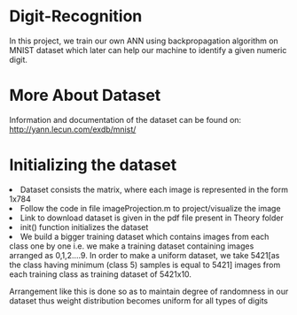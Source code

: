 # Digit-Recognition
In this project, we train our own ANN using backpropagation algorithm on MNIST 
dataset which later can help our machine to identify a given numeric digit.

# More About Dataset

Information and documentation of the dataset can be found on:
http://yann.lecun.com/exdb/mnist/

# Initializing the dataset

<li> Dataset consists the matrix, where each image is represented in the form 1x784</li>
<li> Follow the code in file imageProjection.m to project/visualize the image</li>
<li> Link to download dataset is given in the pdf file present in Theory folder</li>
<li> init() function initializes the dataset</li>
<li> We build a bigger training dataset which contains images from each class one by one i.e. 
   we make a training dataset containing images arranged as 0,1,2....9. In order to make a 
   uniform dataset, we take 5421[as the class having minimum (class 5) samples is equal to 5421]
   images from each training class as training dataset of 5421x10.</li>
   
Arrangement like this is done so as to maintain degree of randomness in our dataset thus weight distribution 
becomes uniform for all types of digits </li>
